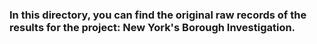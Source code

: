 ### In this directory, you can find the original raw records of the results for the project: New York's Borough Investigation.
